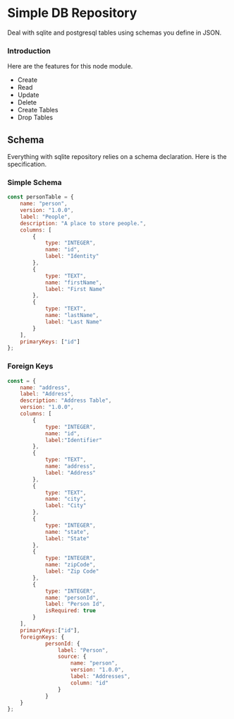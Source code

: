 # Simple DB Repository
Deal with sqlite and postgresql tables using schemas you define in JSON.

### Introduction
Here are the features for this node module.
* Create
* Read
* Update
* Delete
* Create Tables
* Drop Tables

## Schema
Everything with sqlite repository relies on a schema declaration. Here is the specification.

### Simple Schema
```javascript
const personTable = {
    name: "person",
    version: "1.0.0",
    label: "People",
    description: "A place to store people.",
    columns: [
        {
            type: "INTEGER",
            name: "id",
            label: "Identity"
        },
        {
            type: "TEXT",
            name: "firstName",
            label: "First Name"
        },
        {
            type: "TEXT",
            name: "lastName",
            label: "Last Name"
        }
    ],
    primaryKeys: ["id"]
};
```

### Foreign Keys
```javascript
const = {
    name: "address",
    label: "Address",
    description: "Address Table",
    version: "1.0.0",
    columns: [
        {
            type: "INTEGER",
            name: "id",
            label:"Identifier"
        },
        {
            type: "TEXT",
            name: "address",
            label: "Address"
        },
        {
            type: "TEXT",
            name: "city",
            label: "City"
        },
        {
            type: "INTEGER",
            name: "state",
            label: "State"
        },
        {
            type: "INTEGER",
            name: "zipCode",
            label: "Zip Code"
        },
        {
            type: "INTEGER",
            name: "personId",
            label: "Person Id",
            isRequired: true
        }
    ],
    primaryKeys:["id"],
    foreignKeys: {
            personId: {
                label: "Person",
                source: {
                    name: "person",
                    version: "1.0.0",
                    label: "Addresses",
                    column: "id"
                }
            }
    }
};
```


